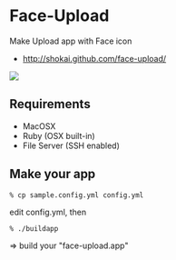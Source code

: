 Face-Upload
===========
Make Upload app with Face icon

* http://shokai.github.com/face-upload/

<img src="http://shokai.github.com/face-upload/images/face-upload.gif" />


Requirements
------------

* MacOSX
* Ruby (OSX built-in)
* File Server (SSH enabled)


Make your app
-------------

    % cp sample.config.yml config.yml

edit config.yml, then

    % ./buildapp

=> build your "face-upload.app"
